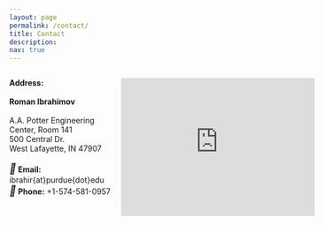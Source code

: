 ```yaml
---
layout: page
permalink: /contact/
title: Contact
description: 
nav: true
---
```


<p style="width: 40%; float: left;">
	<b>Address:</b>
	<br>
	<br>
	<b>Roman Ibrahimov</b>
	<br>
	<br>
	A.A. Potter Engineering Center, Room 141
	<br>
	500 Central Dr.
	<br>
	West Lafayette, IN 47907
	<br>
	<br>
	<i style="font-size:19px" class="fa">&#xf0e0;</i><b>  Email:</b> ibrahir{at}purdue{dot}edu
	<br>
	<i style="font-size:19px" class="fa">&#xf095;</i><b>  Phone:</b> +1-574-581-0957

<p style="width: 60%; float: right;">
	<iframe src="https://www.google.com/maps/embed?pb=!1m18!1m12!1m3!1d11263.132751370831!2d-86.92086896571006!3d40.42731916982026!2m3!1f0!2f0!3f0!3m2!1i1024!2i768!4f13.1!3m3!1m2!1s0x8812e3b5041597db%3A0xa8aac1aa84e1756d!2sPotter%20Engineering%20Center!5e1!3m2!1sen!2sus!4v1636346968806!5m2!1sen!2sus" width="350" height="250" style="border:0;" allowfullscreen="" loading="lazy"></iframe>


<!-- <script type="text/javascript" src="https://maps.googleapis.com/maps/api/js?key=AIzaSyDmIz3c-nQR5BkM2WbFyoUwc94bLMc36Nw&callback=initMap" async defer ></script>
<link rel="stylesheet" href="//code.jquery.com/ui/1.12.0/themes/base/jquery-ui.css">
<script src="//code.jquery.com/jquery-1.10.2.js"></script>
<script src="//code.jquery.com/ui/1.11.4/jquery-ui.js"></script>

<div id="wrapper">
  <div class="n-resizable-topcontent">
    <div> <b>Address:</b></div>
    <div> <b>Roman Ibrahimov</b> </div>
    <div> A.A. Potter Engineering Center, Room 141 </div>
    <div> 500 Central Dr. </div>
    <div> West Lafayette, IN 47907 </div>
    <div> some text here </div>
    <div> some text here </div>
    <div> some text here </div>
    <div> some text here </div>
    <div> some text here </div>
    <div> some text here </div>
    <div> some text here </div>
    <div> some text here </div>
    <div> some text here </div>
    <div> some text here </div>
    <div> some text here </div>
    <div> some text here </div>
  </div>
  <div class="resizable">
    <div class="maps" id="maps"><iframe src="https://www.google.com/maps/embed?pb=!1m18!1m12!1m3!1d11263.132751370831!2d-86.92086896571006!3d40.42731916982026!2m3!1f0!2f0!3f0!3m2!1i1024!2i768!4f13.1!3m3!1m2!1s0x8812e3b5041597db%3A0xa8aac1aa84e1756d!2sPotter%20Engineering%20Center!5e1!3m2!1sen!2sus!4v1636346968806!5m2!1sen!2sus" width="600" height="450" style="border:0;" allowfullscreen="" loading="lazy"></iframe>
 </div>
  </div>
</div> -->
